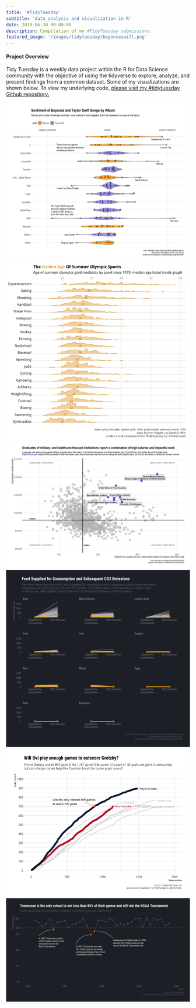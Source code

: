 ```yaml
---
title: '#TidyTuesday'
subtitle: 'data analysis and visualization in R'
date: 2018-06-30 00:00:00
description: Compilation of my #TidyTuesday submissions.
featured_image: '/images/tidytuesday/beyonceswift.png'
---
```



#### Project Overview

Tidy Tuesday is a weekly data project within the R for Data Science community with the objective of using the tidyverse to explore, analyze, and present findings from a common dataset. Some of my visualizations are shown below. To view my underlying code, [please visit my #tidytuesday Github repository.](https://github.com/mikemaieli/TidyTuesday)

<div class="gallery" data-columns="2">
	<img src="/images/tidytuesday/beyonceswift.png">
    <img src="/images/tidytuesday/olympic_medals.png">
    <img src="/images/tidytuesday/college.png">
	<img src="/images/tidytuesday/consumption_emissions.png">
	<img src="/images/tidytuesday/nhlgoals.png">
    <img src="/images/tidytuesday/ncaabasketball.png">
</div>